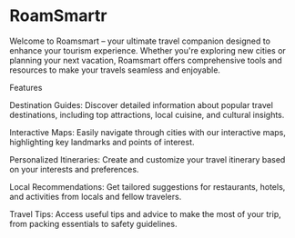 # RoamSmartr
Welcome to Roamsmart – your ultimate travel companion designed to enhance your tourism experience. Whether you're exploring new cities or planning your next vacation, Roamsmart offers comprehensive tools and resources to make your travels seamless and enjoyable.

Features

Destination Guides: Discover detailed information about popular travel destinations, including top attractions, local cuisine, and cultural insights.

Interactive Maps: Easily navigate through cities with our interactive maps, highlighting key landmarks and points of interest.

Personalized Itineraries: Create and customize your travel itinerary based on your interests and preferences.

Local Recommendations: Get tailored suggestions for restaurants, hotels, and activities from locals and fellow travelers.

Travel Tips: Access useful tips and advice to make the most of your trip, from packing essentials to safety guidelines.
